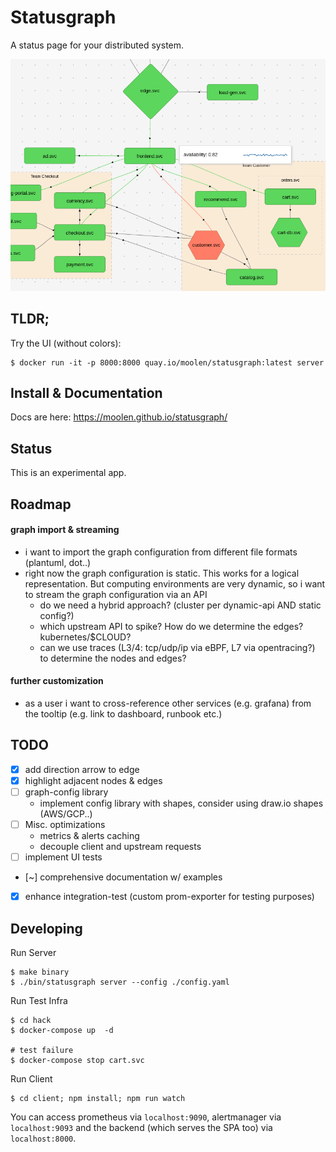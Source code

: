 # Statusgraph
A status page for your distributed system.

![](./statusgraph-shop.png)

## TLDR;

Try the UI (without colors):
```
$ docker run -it -p 8000:8000 quay.io/moolen/statusgraph:latest server
```

## Install & Documentation

Docs are here: https://moolen.github.io/statusgraph/

## Status
This is an experimental app.

## Roadmap
#### graph import & streaming
* i want to import the graph configuration from different file formats (plantuml, dot..)
* right now the graph configuration is static. This works for a logical representation. But computing environments are very dynamic, so
 i want to stream the graph configuration via an API
  * do we need a hybrid approach? (cluster per dynamic-api AND static config?)
  * which upstream API to spike? How do we determine the edges? kubernetes/$CLOUD?
  * can we use traces (L3/4: tcp/udp/ip via eBPF, L7 via opentracing?) to determine the nodes and edges?

#### further customization
* as a user i want to cross-reference other services (e.g. grafana) from the tooltip (e.g. link to dashboard, runbook etc.)

## TODO

* [x] add direction arrow to edge
* [x] highlight adjacent nodes & edges
* [ ] graph-config library
  * implement config library with shapes, consider using draw.io shapes (AWS/GCP..)
* [ ] Misc. optimizations
  * metrics & alerts caching
  * decouple client and upstream requests
* [ ] implement UI tests
* [~] comprehensive documentation w/ examples
* [x] enhance integration-test (custom prom-exporter for testing purposes)

## Developing

Run Server

```
$ make binary
$ ./bin/statusgraph server --config ./config.yaml
```

Run Test Infra

```
$ cd hack
$ docker-compose up  -d

# test failure
$ docker-compose stop cart.svc
```

Run Client

```
$ cd client; npm install; npm run watch
```

You can access prometheus via `localhost:9090`, alertmanager via `localhost:9093` and the backend (which serves the SPA too) via `localhost:8000`.
